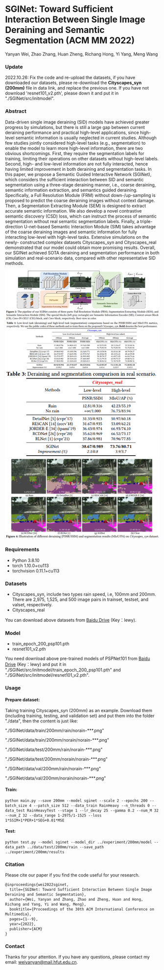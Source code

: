 # SGINet: Toward Sufficient Interaction Between Single Image Deraining and Semantic Segmentation (ACM MM 2022)
Yanyan Wei, Zhao Zhang, Huan Zheng, Richang Hong, Yi Yang, Meng Wang

### Update
2022.10.26: Fix the code and re-upload the datasets, if you have downloaded our datasets, please re-download the **Cityscapes_syn (200mm)** file in data link, and replace the previous one. If you have not download 'resnet101_v2.pth', please down it and put it in "./SGINet/src/initmodel".


### Abstract
Data-driven single image deraining (SID) models have achieved greater progress by simulations, but there is still a large gap between current deraining performance and practical high-level applications, since high-level semantic information is usually neglected in current studies. Although few studies jointly considered high-level tasks (e.g., segmentation) to enable the model to learn more high-level information, there are two obvious shortcomings. First, they require the segmentation labels for training, limiting their operations on other datasets without high-level labels. Second, high- and low-level information are not fully interacted, hence having limited improvement in both deraining and segmentation tasks. In this paper, we propose a Semantic Guided Interactive Network (SGINet), which considers the sufficient interaction between SID and semantic segmentation using a three-stage deraining manner, i.e., coarse deraining, semantic information extraction, and semantics guided deraining. Specifically, a Full Resolution Module (FRM) without down-/up-sampling is proposed to predict the coarse deraining images without context damage. Then, a Segmentation Extracting Module (SEM) is designed to extract accurate semantic information. We also develop a novel contrastive semantic discovery (CSD) loss, which can instruct the process of semantic segmentation without real semantic segmentation labels. Finally, a triple-direction U-net-based Semantic Interaction Module (SIM) takes advantage of the coarse deraining images and semantic information for fully interacting low-level with high-level tasks. Extensive simulations on the newly- constructed complex datasets Cityscapes_syn and Cityscapes_real demonstrated that our model could obtain more promising results. Overall, our SGINet achieved SOTA deraining and segmentation performance in both simulation and real-scenario data, compared with other representative SID methods. 

![image](https://github.com/OaDsis/SGINet/blob/main/figures/model.png)
![image](https://github.com/OaDsis/SGINet/blob/main/figures/table1.png)
![image](https://github.com/OaDsis/SGINet/blob/main/figures/table3.png)
![image](https://github.com/OaDsis/SGINet/blob/main/figures/illustration.png)

### Requirements
- Python 3.8.10
- torch 1.10.0+cu113
- torchvision 0.11.1+cu113

### Datasets
- Cityscapes_syn, include two types rain speed, i.e, 100mm and 200mm. There are 2,975, 1,525, and 500 image pairs in trainset, testset, and valset, respectively.
- Cityscapes_real

You can download above datasets from [Baidu Drive](https://pan.baidu.com/s/1VWUE0n_yOKUHOfL1KbI-ng) (Key：lewy).

### Model
- train_epoch_200_psp101.pth
- resnet101_v2.pth

You need download above pre-trained models of PSPNet101 from [Baidu Drive](https://pan.baidu.com/s/1VWUE0n_yOKUHOfL1KbI-ng) (Key：lewy) and put it in "./SGINet/src/initmodel/train_epoch_200_psp101.pth" and "./SGINet/src/initmodel/resnet101_v2.pth".

### Usage
#### Prepare dataset:
Taking training Cityscapes_syn (200mm) as an example. Download them (including training, testing, and validation set) and put them into the folder "./data", then the content is just like:

"./SGINet/data/train/200mm/rain/norain-***.png"

"./SGINet/data/train/200mm/norain/norain-***.png"

"./SGINet/data/test/200mm/rain/norain-***.png"

"./SGINet/data/test/200mm/norain/norain-***.png"

"./SGINet/data/val/200mm/rain/norain-***.png"

"./SGINet/data/val/200mm/norain/norain-***.png"
#### Train:
```
python main.py --save 200mm --model sginet --scale 2 --epochs 200 --batch_size 4 --patch_size 512 --data_train RainHeavy --n_threads 0 --data_test RainHeavyTest --stage 1 --lr_decay 25 --gamma 0.2 --num_M 32 --num_Z 32 --data_range 1-2975/1-1525 --loss 1*SSIM+1*PER+1*SEG+0.01*MSE
```
#### Test:
```
python test.py --model sginet --model_dir ../experiment/200mm/model --data_path ../data/test/200mm/rain --save_path ../experiment/200mm/results
```
### Citation
Please cite our paper if you find the code useful for your research.
```
@inproceedings{wei2022sginet,
  title={SGINet: Toward Sufficient Interaction Between Single Image Deraining and Semantic Segmentation},
  author={Wei, Yanyan and Zhang, Zhao and Zheng, Huan and Hong, Richang and Yang, Yi and Wang, Meng},
  booktitle={Proceedings of the 30th ACM International Conference on Multimedia},
  pages={1--9},
  year={2022},
  publisher={ACM}
}
```

### Contact
Thanks for your attention. If you have any questions, please contact my email: weiyanyan@mail.hfut.edu.cn. 
